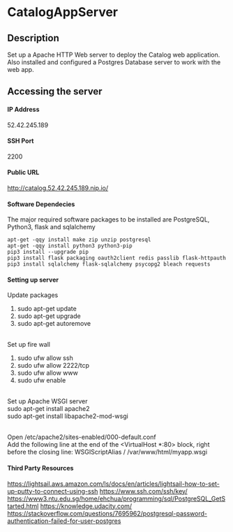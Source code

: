 # CatalogAppServer


## Description
Set up a Apache HTTP Web server to deploy the Catalog web application. Also installed and configured a Postgres Database server to work with the web app. 


## Accessing the server

#### IP Address
52.42.245.189

#### SSH Port
2200

#### Public URL
http://catalog.52.42.245.189.nip.io/

#### Software Dependecies
The major required software packages to be installed are PostgreSQL, Python3, flask and sqlalchemy

    apt-get -qqy install make zip unzip postgresql
    apt-get -qqy install python3 python3-pip
    pip3 install --upgrade pip
    pip3 install flask packaging oauth2client redis passlib flask-httpauth
    pip3 install sqlalchemy flask-sqlalchemy psycopg2 bleach requests

#### Setting up server
   Update packages <br>
1. sudo apt-get update
2. sudo apt-get upgrade
3. sudo apt-get autoremove

<br> Set up fire wall<br>
1. sudo ufw allow ssh
2. sudo ufw allow 2222/tcp
3. sudo ufw allow www
4. sudo ufw enable

<br> Set up Apache WSGI server <br>
sudo apt-get install apache2
<br>sudo apt-get install libapache2-mod-wsgi

<br>Open /etc/apache2/sites-enabled/000-default.conf
<br>Add the following line at the end of the <VirtualHost *:80> block, right before the closing </VirtualHost> line: WSGIScriptAlias / /var/www/html/myapp.wsgi

#### Third Party Resources
https://lightsail.aws.amazon.com/ls/docs/en/articles/lightsail-how-to-set-up-putty-to-connect-using-ssh
https://www.ssh.com/ssh/key/
https://www3.ntu.edu.sg/home/ehchua/programming/sql/PostgreSQL_GetStarted.html
https://knowledge.udacity.com/
https://stackoverflow.com/questions/7695962/postgresql-password-authentication-failed-for-user-postgres
